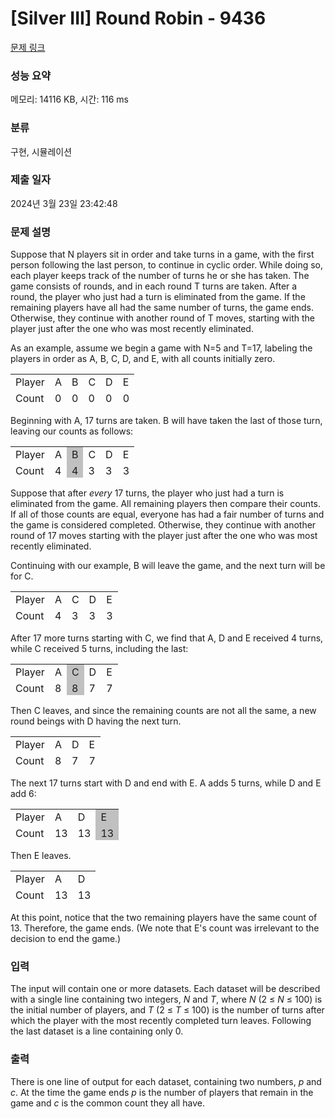 # [Silver III] Round Robin - 9436 

[문제 링크](https://www.acmicpc.net/problem/9436) 

### 성능 요약

메모리: 14116 KB, 시간: 116 ms

### 분류

구현, 시뮬레이션

### 제출 일자

2024년 3월 23일 23:42:48

### 문제 설명

<p>Suppose that N players sit in order and take turns in a game, with the first person following the last person, to continue in cyclic order. While doing so, each player keeps track of the number of turns he or she has taken. The game consists of rounds, and in each round T turns are taken. After a round, the player who just had a turn is eliminated from the game. If the remaining players have all had the same number of turns, the game ends. Otherwise, they continue with another round of T moves, starting with the player just after the one who was most recently eliminated.</p>

<p>As an example, assume we begin a game with N=5 and T=17, labeling the players in order as A, B, C, D, and E, with all counts initially zero.</p>

<table class="table table-bordered" style="height:50px; text-align:left; width:250px">
	<tbody>
		<tr>
			<td style="vertical-align:top">Player</td>
			<td style="vertical-align:top">A</td>
			<td style="vertical-align:top">B</td>
			<td style="vertical-align:top">C</td>
			<td style="vertical-align:top">D</td>
			<td style="vertical-align:top">E</td>
		</tr>
		<tr>
			<td style="vertical-align:top">Count</td>
			<td style="vertical-align:top">0</td>
			<td style="vertical-align:top">0</td>
			<td style="vertical-align:top">0</td>
			<td style="vertical-align:top">0</td>
			<td style="vertical-align:top">0</td>
		</tr>
	</tbody>
</table>

<p>Beginning with A, 17 turns are taken. B will have taken the last of those turn, leaving our counts as follows:</p>

<table class="table table-bordered" style="height:50px; text-align:left; width:250px">
	<tbody>
		<tr>
			<td style="vertical-align:top">Player</td>
			<td style="vertical-align:top">A</td>
			<td style="background-color:silver; vertical-align:top">B</td>
			<td style="vertical-align:top">C</td>
			<td style="vertical-align:top">D</td>
			<td style="vertical-align:top">E</td>
		</tr>
		<tr>
			<td style="vertical-align:top">Count</td>
			<td style="vertical-align:top">4</td>
			<td style="background-color:silver; vertical-align:top">4</td>
			<td style="vertical-align:top">3</td>
			<td style="vertical-align:top">3</td>
			<td style="vertical-align:top">3</td>
		</tr>
	</tbody>
</table>

<p>Suppose that after <em>every</em> 17 turns, the player who just had a turn is eliminated from the game. All remaining players then compare their counts. If all of those counts are equal, everyone has had a fair number of turns and the game is considered completed. Otherwise, they continue with another round of 17 moves starting with the player just after the one who was most recently eliminated.</p>

<p>Continuing with our example, B will leave the game, and the next turn will be for C.</p>

<table class="table table-bordered" style="height:50px; text-align:left; width:250px">
	<tbody>
		<tr>
			<td style="vertical-align:top">Player</td>
			<td style="vertical-align:top">A</td>
			<td style="vertical-align:top">C</td>
			<td style="vertical-align:top">D</td>
			<td style="vertical-align:top">E</td>
		</tr>
		<tr>
			<td style="vertical-align:top">Count</td>
			<td style="vertical-align:top">4</td>
			<td style="vertical-align:top">3</td>
			<td style="vertical-align:top">3</td>
			<td style="vertical-align:top">3</td>
		</tr>
	</tbody>
</table>

<p>After 17 more turns starting with C, we find that A, D and E received 4 turns, while C received 5 turns, including the last:</p>

<table class="table table-bordered" style="height:50px; text-align:left; width:250px">
	<tbody>
		<tr>
			<td style="vertical-align:top">Player</td>
			<td style="vertical-align:top">A</td>
			<td style="background-color:silver; vertical-align:top">C</td>
			<td style="vertical-align:top">D</td>
			<td style="vertical-align:top">E</td>
		</tr>
		<tr>
			<td style="vertical-align:top">Count</td>
			<td style="vertical-align:top">8</td>
			<td style="background-color:silver; vertical-align:top">8</td>
			<td style="vertical-align:top">7</td>
			<td style="vertical-align:top">7</td>
		</tr>
	</tbody>
</table>

<p>Then C leaves, and since the remaining counts are not all the same, a new round beings with D having the next turn.</p>

<table class="table table-bordered" style="height:50px; text-align:left; width:250px">
	<tbody>
		<tr>
			<td style="vertical-align:top">Player</td>
			<td style="vertical-align:top">A</td>
			<td style="vertical-align:top">D</td>
			<td style="vertical-align:top">E</td>
		</tr>
		<tr>
			<td style="vertical-align:top">Count</td>
			<td style="vertical-align:top">8</td>
			<td style="vertical-align:top">7</td>
			<td style="vertical-align:top">7</td>
		</tr>
	</tbody>
</table>

<p>The next 17 turns start with D and end with E.   A adds 5 turns, while D and E add 6:</p>

<table class="table table-bordered" style="height:50px; text-align:left; width:250px">
	<tbody>
		<tr>
			<td style="vertical-align:top">Player</td>
			<td style="vertical-align:top">A</td>
			<td style="vertical-align:top">D</td>
			<td style="background-color:silver; vertical-align:top">E</td>
		</tr>
		<tr>
			<td style="vertical-align:top">Count</td>
			<td style="vertical-align:top">13</td>
			<td style="vertical-align:top">13</td>
			<td style="background-color:silver; vertical-align:top">13</td>
		</tr>
	</tbody>
</table>

<p>Then E leaves.</p>

<table class="table table-bordered" style="height:50px; text-align:left; width:250px">
	<tbody>
		<tr>
			<td style="vertical-align:top">Player</td>
			<td style="vertical-align:top">A</td>
			<td style="vertical-align:top">D</td>
		</tr>
		<tr>
			<td style="vertical-align:top">Count</td>
			<td style="vertical-align:top">13</td>
			<td style="vertical-align:top">13</td>
		</tr>
	</tbody>
</table>

<p>At this point, notice that the two remaining players have the same count of 13. Therefore, the game ends. (We note that E's count was irrelevant to the decision to end the game.)</p>

### 입력 

 <p>The input will contain one or more datasets.  Each dataset will be described with a single line containing two integers, <em>N</em> and <em>T</em>, where <em>N</em> (2 ≤ <em>N</em> ≤ 100) is the initial number of  players, and <em>T</em> (2 ≤ <em>T</em> ≤ 100) is the number of turns after which the player with the most recently completed turn leaves.  Following the last dataset is a line containing only 0.</p>

### 출력 

 <p>There is one line of output for each dataset, containing two numbers, <em>p</em> and <em>c</em>.  At the time the game ends <em>p</em> is the number of players that remain in the game and <em>c</em> is the common count they all have.</p>

